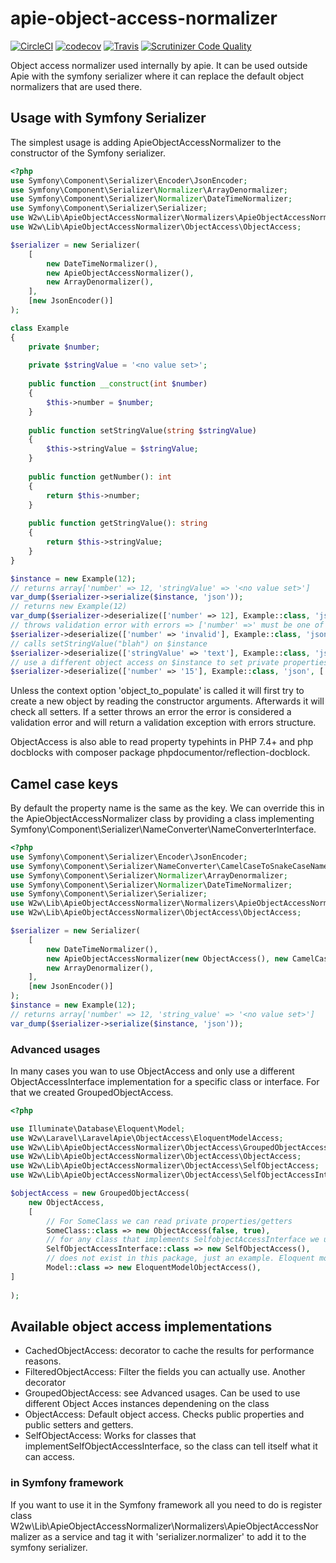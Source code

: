 # apie-object-access-normalizer
[![CircleCI](https://circleci.com/gh/pjordaan/apie-object-access-normalizer.svg?style=svg)](https://circleci.com/gh/pjordaan/apie-object-access-normalizer)
[![codecov](https://codecov.io/gh/pjordaan/apie/branch/master/graph/badge.svg)](https://codecov.io/gh/pjordaan/apie-object-access-normalizer/)
[![Travis](https://api.travis-ci.org/pjordaan/apie-object-access-normalizer.svg?branch=master)](https://travis-ci.org/pjordaan/apie-object-access-normalizer)
[![Scrutinizer Code Quality](https://scrutinizer-ci.com/g/pjordaan/apie-object-access-normalizer/badges/quality-score.png?b=master)](https://scrutinizer-ci.com/g/pjordaan/apie-object-access-normalizer/?branch=master)

Object access normalizer used internally by apie. It can be used outside Apie with the symfony serializer
where it can replace the default object normalizers that are used there.


## Usage with Symfony Serializer
The simplest usage is adding ApieObjectAccessNormalizer to the constructor of the Symfony serializer.
```php
<?php
use Symfony\Component\Serializer\Encoder\JsonEncoder;
use Symfony\Component\Serializer\Normalizer\ArrayDenormalizer;
use Symfony\Component\Serializer\Normalizer\DateTimeNormalizer;
use Symfony\Component\Serializer\Serializer;
use W2w\Lib\ApieObjectAccessNormalizer\Normalizers\ApieObjectAccessNormalizer;
use W2w\Lib\ApieObjectAccessNormalizer\ObjectAccess\ObjectAccess;

$serializer = new Serializer(
    [
        new DateTimeNormalizer(),
        new ApieObjectAccessNormalizer(),
        new ArrayDenormalizer(),
    ],
    [new JsonEncoder()]
);

class Example
{
    private $number;
    
    private $stringValue = '<no value set>';
    
    public function __construct(int $number)
    {
        $this->number = $number;
    }
    
    public function setStringValue(string $stringValue)
    {
        $this->stringValue = $stringValue;
    }
    
    public function getNumber(): int 
    {
        return $this->number;
    }
    
    public function getStringValue(): string
    {
        return $this->stringValue;
    }
}

$instance = new Example(12);
// returns array['number' => 12, 'stringValue' => '<no value set>']
var_dump($serializer->serialize($instance, 'json'));
// returns new Example(12)
var_dump($serializer->deserialize(['number' => 12], Example::class, 'json'));
// throws validation error with errors => ['number' =>' must be one of "int" ("invalid" given)']
$serializer->deserialize(['number' => 'invalid'], Example::class, 'json');
// calls setStringValue("blah") on $instance
$serializer->deserialize(['stringValue' => 'text'], Example::class, 'json', ['object_to_populate' => $instance]);
// use a different object access on $instance to set private properties that have no public setter.
$serializer->deserialize(['number' => '15'], Example::class, 'json', ['object_to_populate' => $instance, 'object_access' => new ObjectAccess(false)]);
```
Unless the context option 'object_to_populate' is called it will first try to create a new object by reading
the constructor arguments. Afterwards it will check all setters. If a setter throws an error the error is considered
a validation error and will return a validation exception with errors structure. 

ObjectAccess is also able to read property typehints in PHP 7.4+ and php docblocks with composer package
phpdocumentor/reflection-docblock.

## Camel case keys
By default the property name is the same as the key. We can override this in the ApieObjectAccessNormalizer class by providing 
a class implementing Symfony\Component\Serializer\NameConverter\NameConverterInterface.

```php
<?php
use Symfony\Component\Serializer\Encoder\JsonEncoder;
use Symfony\Component\Serializer\NameConverter\CamelCaseToSnakeCaseNameConverter;
use Symfony\Component\Serializer\Normalizer\ArrayDenormalizer;
use Symfony\Component\Serializer\Normalizer\DateTimeNormalizer;
use Symfony\Component\Serializer\Serializer;
use W2w\Lib\ApieObjectAccessNormalizer\Normalizers\ApieObjectAccessNormalizer;
use W2w\Lib\ApieObjectAccessNormalizer\ObjectAccess\ObjectAccess;

$serializer = new Serializer(
    [
        new DateTimeNormalizer(),
        new ApieObjectAccessNormalizer(new ObjectAccess(), new CamelCaseToSnakeCaseNameConverter()),
        new ArrayDenormalizer(),
    ],
    [new JsonEncoder()]
);
$instance = new Example(12);
// returns array['number' => 12, 'string_value' => '<no value set>']
var_dump($serializer->serialize($instance, 'json'));
```

### Advanced usages
In many cases you wan to use ObjectAccess and only use a different ObjectAccessInterface implementation
for a specific class or interface. For that we created GroupedObjectAccess.

```php
<?php

use Illuminate\Database\Eloquent\Model;
use W2w\Laravel\LaravelApie\ObjectAccess\EloquentModelAccess;
use W2w\Lib\ApieObjectAccessNormalizer\ObjectAccess\GroupedObjectAccess;
use W2w\Lib\ApieObjectAccessNormalizer\ObjectAccess\ObjectAccess;
use W2w\Lib\ApieObjectAccessNormalizer\ObjectAccess\SelfObjectAccess;
use W2w\Lib\ApieObjectAccessNormalizer\ObjectAccess\SelfObjectAccessInterface;

$objectAccess = new GroupedObjectAccess(
    new ObjectAccess,
    [
        // For SomeClass we can read private properties/getters
        SomeClass::class => new ObjectAccess(false, true),
        // for any class that implements SelfobjectAccessInterface we use SelfObjectAccess
        SelfObjectAccessInterface::class => new SelfObjectAccess(),
        // does not exist in this package, just an example. Eloquent models are notorious for the amount of magic.
        Model::class => new EloquentModelObjectAccess(), 
]
    
);
```

## Available object access implementations
- CachedObjectAccess: decorator to cache the results for performance reasons.
- FilteredObjectAccess: Filter the fields you can actually use. Another decorator
- GroupedObjectAccess: see Advanced usages. Can be used to use different Object Acces instances dependening on the class
- ObjectAccess: Default object access. Checks public properties and public setters and getters.
- SelfObjectAccess: Works for classes that implementSelfObjectAccessInterface, so the class can tell itself what it can access.

### in Symfony framework
If you want to use it in the Symfony framework all you need to do is register class
W2w\Lib\ApieObjectAccessNormalizer\Normalizers\ApieObjectAccessNormalizer
as a service and tag it with 'serializer.normalizer' to add it to the symfony serializer.

